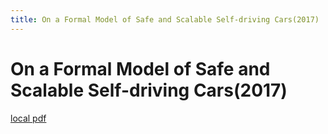 ```yaml
---
title: On a Formal Model of Safe and Scalable Self-driving Cars(2017)
---
```


# On a Formal Model of Safe and Scalable Self-driving Cars(2017)

[local pdf](../../../pdfs/2017-On%20a%20Formal%20Model%20of%20Safe%20and%20Scalable%20Self-driving%20Cars.pdf)
